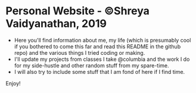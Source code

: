 
# Personal Website - ©Shreya Vaidyanathan, 2019

* Here you'll find information about me, my life (which is presumably cool if you bothered to come this far and read this README in the github repo) and the various things I tried coding or making.
* I'll update my projects from classes I take @columbia and the work I do for my side-hustle and other random stuff from my spare-time.
* I will also try to include some stuff that I am fond of here if I find time. 

Enjoy! 
